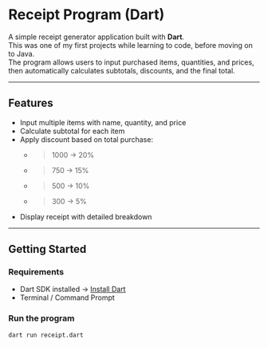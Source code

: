 # Receipt Program (Dart)

A simple receipt generator application built with **Dart**.  
This was one of my first projects while learning to code, before moving on to Java.  
The program allows users to input purchased items, quantities, and prices, then automatically calculates subtotals, discounts, and the final total.

---

## Features
- Input multiple items with name, quantity, and price
- Calculate subtotal for each item
- Apply discount based on total purchase:
  - > 1000 → 20%
  - > 750 → 15%
  - > 500 → 10%
  - > 300 → 5%
- Display receipt with detailed breakdown

---

## Getting Started

### Requirements
- Dart SDK installed → [Install Dart](https://dart.dev/get-dart)
- Terminal / Command Prompt

### Run the program
```bash
dart run receipt.dart
